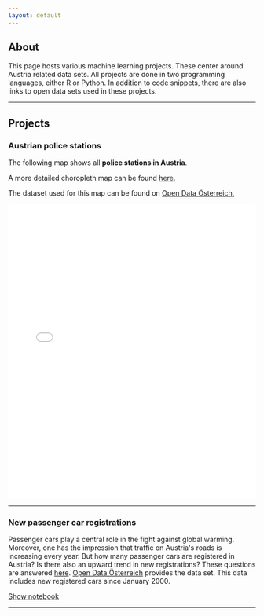 ```yaml
---
layout: default
---
```


## About

This page hosts various machine learning projects. These center around Austria related data sets. All projects are done in two programming languages, either R or Python. In addition to code snippets, there are also links to open data sets used in these projects.
* * *

## Projects

### Austrian police stations

The following map shows all **police stations in Austria**.

A more detailed choropleth map can be found [here.](https://github.com/kometenmelodie/kometenmelodie.github.io/tree/main/html)

The dataset used for this map can be found on [Open Data Österreich.](https://www.data.gv.at/katalog/dataset/4e5c9414-2886-462e-b19f-a598ad065522)

<iframe src="/html/map_only_coordinates.html" height="600px" width="100%" style="border:none;">
</iframe>

* * *

### [New passenger car registrations](./another-page.html)

Passenger cars play a central role in the fight against global warming.
Moreover, one has the impression that traffic on Austria's roads is increasing every year. But how many passenger cars are registered in Austria? Is there also an upward trend in new registrations? These questions are answered [here](./another-page.html).
[Open Data Österreich](https://www.data.gv.at/katalog/dataset/d509ae53-9411-4154-b021-01545adb02ad) provides the data set. This data includes new registered cars since January 2000.

[Show notebook](./another-page.html)
* * *
